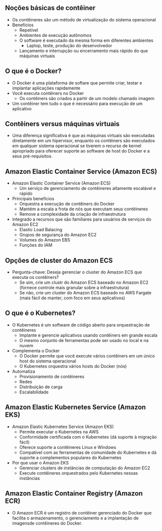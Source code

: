 ## Noções básicas de contêiner 

- Os contêineres são um método de virtualização do sistema operacional
- Benefícios
    - Repetível
    - Ambientes de execução autônomos
    - O software é executado da mesma forma em diferentes ambientes
        - Laptop, teste, produção do desenvolvedor
    - Lançamento e interrupção ou encerramento mais rápido do que máquinas virtuais

## O que é o Docker?

- O Docker é uma plataforma de softare que permite criar, testar e implantar aplicações rapidamente
- Você executa contêiners no Docker
    - Os contêiners são criados a partir de um modelo chamado imagem
- Um contêiner tem tudo o que é necessário para execução de um aplicativo

## Contêiners versus máquinas virtuais

- Uma diferença significativa é que as máquinas virtuais são executadas diretamente em um hipervisor, enquanto os contêiners são executados em qualquer sistema operacional se tiverem o recurso de kernel apropriado para oferecer suporte ao software de host do Docker e a seus pré-requisitos.

## Amazon Elastic Container Service (Amazon ECS)

- Amazon Elastic Container Service (Amazon ECS)
    - Um serviço de gerenciamento de contêineres altamente escalável e rápido
- Principais benefícios
    - Orquestra a execução de contêiners do Docker
    - Mantém a escala a frota de nós que executam seus contêineres
    - Remove a complexidade da criação de infraestrutura 
- Integrado a recursos que são familiares para usuários de serviços do Amazon EC2 
    - Elastic Load Balacing
    - Grupos de segurança do Amazon EC2
    - Volumes do Amazon EBS
    - Funções do IAM

## Opções de cluster do Amazon ECS

- Pergunta-chave: Deseja gerenciar o cluster do Amazon ECS que executa os contêiners?
    - Se sim, crie um clustr do Amazon ECS baseado no Amazon EC2 (fornece controle mais granular sobre a infraestrutura)
    - Se não, crie um cluster do Amazon ECS baseado no AWS Fargate (mais fácil de manter, com foco em seus aplicativos)

## O que é o Kubernetes?

- O Kubernetes é um software de código aberto para orquestração de contêineres
    - Implante e gerencie aplicativos usando contêiners em grande escala
    - O mesmo conjunto de ferramentas pode ser usado no local e na nuvem
- Complementa o Docker
    - O Docker permite que você execute vários contêiners em um único host do sistema operacional
    - O Kubernetes orquestra vários hosts do Docker (nós)
- Automatiza
    - Provisionamento de contêineres
    - Redes
    - Distribuição de carga
    - Escalabilidade

## Amazon Elastic Kubernetes Service (Amazon EKS)

- Amazon Elastic Kubernetes Service (Amazon EKS)
    - Permite executar o Kubernetes na AWS
    - Conformidade certificada com o Kubernetes (dá suporte à migração fácil)
    - Oferece suporte a contêineres Linux e Windows
    - Compatível com as ferramentas de comunidade do Kubernetes e dá suporte a complementos populares do Kubernetes
- Por que usar o Amazon EKS
    - Gerenciar clusters de instâncias de computação do Amazon EC2
    - Execute contêineres orquestrados pelo Kubernetes nessas instâncias

## Amazon Elastic Container Registry (Amazon ECR)

- O Amazon ECR é um registro de contêiner gerenciado do Docker que facilita o armazenamento, o gerenciamento e a implantação de imagensde contêineres do Docker.

